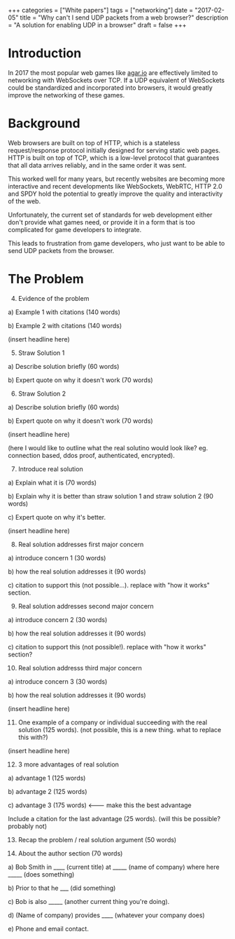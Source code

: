 +++
categories = ["White papers"]
tags = ["networking"]
date = "2017-02-05"
title = "Why can't I send UDP packets from a web browser?"
description = "A solution for enabling UDP in a browser"
draft = false
+++

# Introduction

In 2017 the most popular web games like [agar.io](http://agar.io) are effectively limited to networking with WebSockets over TCP. If a UDP equivalent of WebSockets could be standardized and incorporated into browsers, it would greatly improve the networking of these games.

# Background

Web browsers are built on top of HTTP, which is a stateless request/response protocol initially designed for serving static web pages. HTTP is built on top of TCP, which is a low-level protocol that guarantees that all data arrives reliably, and in the same order it was sent. 

This worked well for many years, but recently websites are becoming more interactive and recent developments like WebSockets, WebRTC, HTTP 2.0 and SPDY hold the potential to greatly improve the quality and interactivity of the web. 

Unfortunately, the current set of standards for web development either don't provide what games need, or provide it in a form that is too complicated for game developers to integrate.

This leads to frustration from game developers, who just want to be able to send UDP packets from the browser.

# The Problem

4. Evidence of the problem

a) Example 1 with citations (140 words)

b) Example 2 with citations (140 words)

(insert headline here)

5. Straw Solution 1

a) Describe solution briefly (60 words)

b) Expert quote on why it doesn't work (70 words)

6. Straw Solution 2

a) Describe solution briefly (60 words)

b) Expert quote on why it doesn't work (70 words)

(insert headline here)

(here I would like to outline what the real solutino would look like? eg. connection based, ddos proof, authenticated, encrypted).

7. Introduce real solution

a) Explain what it is (70 words)

b) Explain why it is better than straw solution 1 and straw solution 2 (90 words)

c) Expert quote on why it's better.

(insert headline here)

8. Real solution addresses first major concern

a) introduce concern 1 (30 words)

b) how the real solution addresses it (90 words)

c) citation to support this (not possible...). replace with "how it works" section.

9. Real solution addresses second major concern 

a) introduce concern 2 (30 words)

b) how the real solution addresses it (90 words)

c) citation to support this (not possible!). replace with "how it works" section?

10. Real solution addresss third major concern 

a) introduce concern 3 (30 words)

b) how the real solution addresses it (90 words)

(insert headline here)

11. One example of a company or individual succeeding with the real solution (125 words). (not possible, this is a new thing. what to replace this with?)

(insert headline here)

12. 3 more advantages of real solution

a) advantage 1 (125 words)

b) advantage 2 (125 words)

c) advantage 3 (175 words) <--- make this the best advantage

Include a citation for the last advantage (25 words). (will this be possible? probably not)

13. Recap the problem / real solution argument (50 words)

14. About the author section (70 words)

a) Bob Smith in ____ (current title) at _____ (name of company) where here _____ (does something)

b) Prior to that he ___ (did something)

c) Bob is also _____ (another current thing you're doing).

d) (Name of company) provides ____ (whatever your company does)

e) Phone and email contact.





